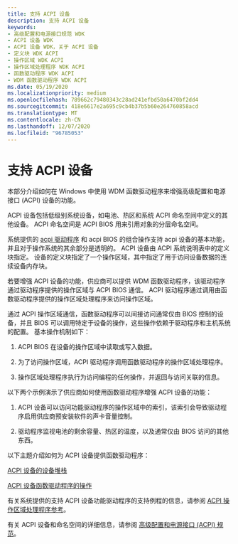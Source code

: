 ```yaml
---
title: 支持 ACPI 设备
description: 支持 ACPI 设备
keywords:
- 高级配置和电源接口规范 WDK
- ACPI 设备 WDK
- ACPI 设备 WDK，关于 ACPI 设备
- 定义块 WDK ACPI
- 操作区域 WDK ACPI
- 操作区域处理程序 WDK ACPI
- 函数驱动程序 WDK ACPI
- WDM 函数驱动程序 WDK ACPI
ms.date: 05/19/2020
ms.localizationpriority: medium
ms.openlocfilehash: 789662c79480343c28ad241efbd50a6470bf2dd4
ms.sourcegitcommit: 418e6617e2a695c9cb4b37b5b60e264760858acd
ms.translationtype: MT
ms.contentlocale: zh-CN
ms.lasthandoff: 12/07/2020
ms.locfileid: "96785053"
---
```

# <a name="supporting-acpi-devices"></a>支持 ACPI 设备

本部分介绍如何在 Windows 中使用 WDM 函数驱动程序来增强高级配置和电源接口 (ACPI) 设备的功能。

ACPI 设备包括低级别系统设备，如电池、热区和系统 ACPI 命名空间中定义的其他设备。 ACPI 命名空间是 ACPI BIOS 用来引用对象的分层命名空间。

系统提供的 [acpi 驱动程序](../kernel/acpi-driver.md) 和 acpi BIOS 的组合操作支持 acpi 设备的基本功能，并且对于操作系统的其余部分是透明的。 ACPI 设备由 ACPI 系统说明表中的定义块指定。 设备的定义块指定了一个操作区域，其中指定了用于访问设备数据的连续设备内存块。

若要增强 ACPI 设备的功能，供应商可以提供 WDM 函数驱动程序，该驱动程序通过驱动程序提供的操作区域与 ACPI BIOS 通信。 ACPI 驱动程序通过调用由函数驱动程序提供的操作区域处理程序来访问操作区域。

通过 ACPI 操作区域通信，函数驱动程序可以间接访问通常仅由 BIOS 控制的设备，并且 BIOS 可以调用特定于设备的操作，这些操作依赖于驱动程序和主机系统的配置。 基本操作机制如下：

1. ACPI BIOS 在设备的操作区域中读取或写入数据。

1. 为了访问操作区域，ACPI 驱动程序调用函数驱动程序的操作区域处理程序。

1. 操作区域处理程序执行为访问编程的任何操作，并返回与访问关联的信息。

以下两个示例演示了供应商如何使用函数驱动程序增强 ACPI 设备的功能：

1. ACPI 设备可以访问功能驱动程序的操作区域中的索引，该索引会导致驱动程序启用供应商预安装软件的声卡音量控制。

1. 驱动程序监视电池的剩余容量、热区的温度，以及通常仅由 BIOS 访问的其他东西。

以下主题介绍如何为 ACPI 设备提供函数驱动程序：

[ACPI 设备的设备堆栈](device-stacks-for-an-acpi-device.md)

[ACPI 设备函数驱动程序的操作](operation-of-an-acpi-device-function-driver.md)

有关系统提供的支持 ACPI 设备功能驱动程序的支持例程的信息，请参阅 [ACPI 操作区域处理程序参考](/windows-hardware/drivers/ddi/_acpi/index)。

有关 ACPI 设备和命名空间的详细信息，请参阅 [高级配置和电源接口 (ACPI) 规范](https://uefi.org/specifications)。
